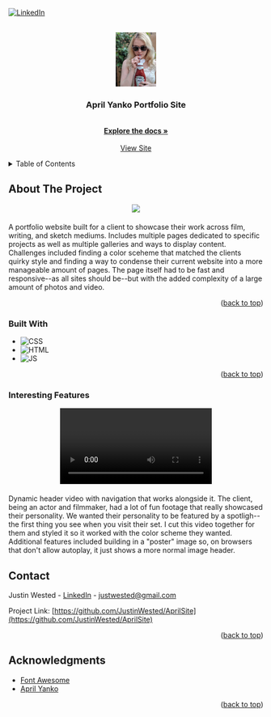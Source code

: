 
<a name="readme-top"></a>


[![LinkedIn](https://img.shields.io/badge/linkedin-blue?style=for-the-badge&logo=linkedin)](https://www.linkedin.com/in/justin-wested-971983183/)


<!-- PROJECT LOGO -->
<br />
<div align="center">
  <a href="https://www.aprilyanko.com/">
    <img src="images/hero.webp" alt="Logo" width="80">
  </a>

  <h3 align="center">April Yanko Portfolio Site</h3>

  <p align="center">
    <br />
    <a href="https://github.com/JustinWested/AprilSite/"><strong>Explore the docs »</strong></a>
    <br />
    <br />
    <a href="https://www.aprilyanko.com/">View Site</a>
  </p>
</div>



<!-- TABLE OF CONTENTS -->
<details>
  <summary>Table of Contents</summary>
  <ol>
    <li>
      <a href="#about-the-project">About The Project</a>
      <ul>
        <li><a href="#built-with">Built With</a></li>
        <li><a href="#interesting-features">Interesting Features</a></li>
      </ul>
    </li>
    <li><a href="#contact">Contact</a></li>
    <li><a href="#acknowledgments">Acknowledgments</a></li>
  </ol>
</details>



<!-- ABOUT THE PROJECT -->
## About The Project

<div align="center">
  <a href="https://www.aprilyanko.com/">
    <img src="https://github.com/JustinWested/AprilSite/assets/32820532/9f9dc34e-09f9-4e99-8b3f-655eb120aa4f"  height="400">
  </a>
</div>

<br>
A portfolio website built for a client to showcase their work across film, writing, and sketch mediums. Includes multiple pages dedicated to specific projects as well as multiple galleries and ways to display content. Challenges included finding a color sceheme that matched the clients quirky style and finding a way to condense their current website into a more manageable amount of pages. The page itself had to be fast and responsive--as all sites should be--but with the added complexity of a large amount of photos and video.

<p align="right">(<a href="#readme-top">back to top</a>)</p>



### Built With

* ![CSS](https://img.shields.io/badge/CSS-purple?style=for-the-badge&logo=CSS3)
* ![HTML](https://img.shields.io/badge/HTML-black?style=for-the-badge&logo=html5)
* ![JS](https://img.shields.io/badge/javascript-red?style=for-the-badge&logo=javascript)

<p align="right">(<a href="#readme-top">back to top</a>)</p>


### Interesting Features

<div align="center">
  <video src="https://github.com/JustinWested/AprilSite/assets/32820532/698679ae-3ab3-4efe-afaf-ea622f7a67e7">
</div>
  <br>
  Dynamic header video with navigation that works alongside it. The client, being an actor and filmmaker, had a lot of fun footage that really showcased their personality. We wanted their personality to be featured by a spotligh--the first thing you see when you visit their set. I cut this video together for them and styled it so it worked with the color scheme they wanted. Additional features included building in a "poster" image so, on browsers that don't allow autoplay, it just shows a more normal image header.

<!-- CONTACT -->
## Contact

Justin Wested - [LinkedIn](https://www.linkedin.com/in/justin-wested/) - justwested@gmail.com

Project Link: [https://github.com/JustinWested/AprilSite](https://github.com/JustinWested/AprilSite)

<p align="right">(<a href="#readme-top">back to top</a>)</p>



<!-- ACKNOWLEDGMENTS -->
## Acknowledgments

* [Font Awesome](https://fontawesome.com)
* [April Yanko](https://www.instagram.com/post.march/?hl=en)

<p align="right">(<a href="#readme-top">back to top</a>)</p>



